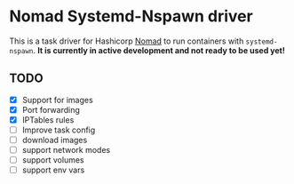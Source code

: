 # Nomad Systemd-Nspawn driver

This is a task driver for Hashicorp [Nomad](https://nomadproject.io) to run
containers with `systemd-nspawn`. **It is currently in active development and
not ready to be used yet!**

## TODO
- [x] Support for images
- [x] Port forwarding
- [x] IPTables rules
- [ ] Improve task config
- [ ] download images
- [ ] support network modes
- [ ] support volumes
- [ ] support env vars
